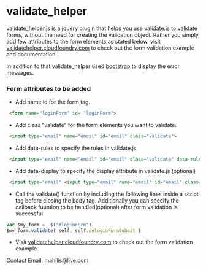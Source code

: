# validate_helper 
  
  validate_helper.js is a jquery plugin that helps you use [validate.js](http://rickharrison.github.com/validate.js/) to validate forms, without the need for creating the validation object. Rather you simply add few attributes to the form elements as stated below.
  visit [validatehelper.cloudfoundry.com](http://validatehelper.cloudfoundry.com/) to check out the form validation example and documentation.
  
  In addition to that validate_helper used [bootstrap](http://twitter.github.com/bootstrap/) to display the error messages.

### Form attributes to be added 

* Add name,id for the form tag. 

```html
 <form name="loginForm" id= "loginForm">
```
* Add class "validate" for the form elements you want to validate. 

```html
 <input type="email" name="email" id="email" class="validate">
```
* Add data-rules to specify the rules in validate.js 

```html
 <input type="email" name="email" id="email" class="validate" data-rules="required|valid_email">
```
* Add data-display to specify the display attribute in validate.js (optional)

```html
 <input type="email" <input type="email" name="email" id="email" class="validate"  data-rules="required|valid_email">data-display="Email address">
```
* Call the validate() function by including the following lines inside a script tag before closing the body tag.
  Additionally you can specify the callback fuuntion to be handled(optional) after form validation is successful 

```javascript
var $my_form =  $("#loginForm")
$my_form.validate( self, self.onloginFormSubmit )
``` 

* Visit [validatehelper.cloudfoundry.com](http://validatehelper.cloudfoundry.com/) to check out the form validation example.

Contact Email: mahilis@live.com